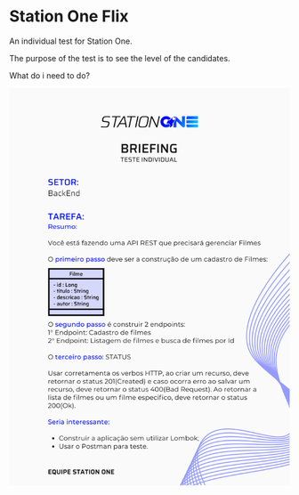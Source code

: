 # Station One Flix
An individual test for Station One.

The purpose of the test is to see the level of the candidates.

What do i need to do?

![image](https://github.com/AndyAtonement/station-one-flix/blob/master/back.png)
